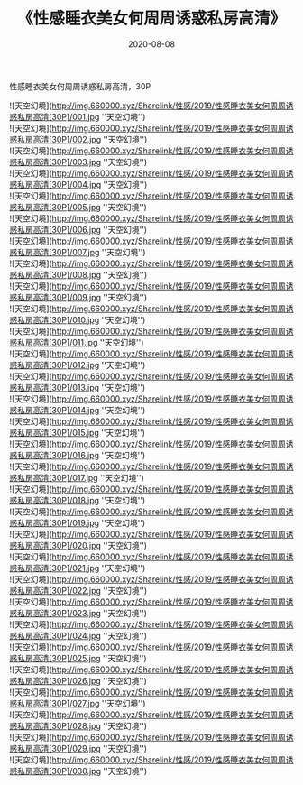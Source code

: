 ﻿---
layout: post
title:  《性感睡衣美女何周周诱惑私房高清》
date:   2020-08-08
img: http://img.660000.xyz/Sharelink/性感/2019/性感睡衣美女何周周诱惑私房高清[30P]/000.jpg
categories: [美女, 性感, 泳衣]
---

性感睡衣美女何周周诱惑私房高清，30P

![天空幻境](http://img.660000.xyz/Sharelink/性感/2019/性感睡衣美女何周周诱惑私房高清[30P]/001.jpg ''天空幻境'') <br>
![天空幻境](http://img.660000.xyz/Sharelink/性感/2019/性感睡衣美女何周周诱惑私房高清[30P]/002.jpg ''天空幻境'') <br>
![天空幻境](http://img.660000.xyz/Sharelink/性感/2019/性感睡衣美女何周周诱惑私房高清[30P]/003.jpg ''天空幻境'') <br>
![天空幻境](http://img.660000.xyz/Sharelink/性感/2019/性感睡衣美女何周周诱惑私房高清[30P]/004.jpg ''天空幻境'') <br>
![天空幻境](http://img.660000.xyz/Sharelink/性感/2019/性感睡衣美女何周周诱惑私房高清[30P]/005.jpg ''天空幻境'') <br>
![天空幻境](http://img.660000.xyz/Sharelink/性感/2019/性感睡衣美女何周周诱惑私房高清[30P]/006.jpg ''天空幻境'') <br>
![天空幻境](http://img.660000.xyz/Sharelink/性感/2019/性感睡衣美女何周周诱惑私房高清[30P]/007.jpg ''天空幻境'') <br>
![天空幻境](http://img.660000.xyz/Sharelink/性感/2019/性感睡衣美女何周周诱惑私房高清[30P]/008.jpg ''天空幻境'') <br>
![天空幻境](http://img.660000.xyz/Sharelink/性感/2019/性感睡衣美女何周周诱惑私房高清[30P]/009.jpg ''天空幻境'') <br>
![天空幻境](http://img.660000.xyz/Sharelink/性感/2019/性感睡衣美女何周周诱惑私房高清[30P]/010.jpg ''天空幻境'') <br>
![天空幻境](http://img.660000.xyz/Sharelink/性感/2019/性感睡衣美女何周周诱惑私房高清[30P]/011.jpg ''天空幻境'') <br>
![天空幻境](http://img.660000.xyz/Sharelink/性感/2019/性感睡衣美女何周周诱惑私房高清[30P]/012.jpg ''天空幻境'') <br>
![天空幻境](http://img.660000.xyz/Sharelink/性感/2019/性感睡衣美女何周周诱惑私房高清[30P]/013.jpg ''天空幻境'') <br>
![天空幻境](http://img.660000.xyz/Sharelink/性感/2019/性感睡衣美女何周周诱惑私房高清[30P]/014.jpg ''天空幻境'') <br>
![天空幻境](http://img.660000.xyz/Sharelink/性感/2019/性感睡衣美女何周周诱惑私房高清[30P]/015.jpg ''天空幻境'') <br>
![天空幻境](http://img.660000.xyz/Sharelink/性感/2019/性感睡衣美女何周周诱惑私房高清[30P]/016.jpg ''天空幻境'') <br>
![天空幻境](http://img.660000.xyz/Sharelink/性感/2019/性感睡衣美女何周周诱惑私房高清[30P]/017.jpg ''天空幻境'') <br>
![天空幻境](http://img.660000.xyz/Sharelink/性感/2019/性感睡衣美女何周周诱惑私房高清[30P]/018.jpg ''天空幻境'') <br>
![天空幻境](http://img.660000.xyz/Sharelink/性感/2019/性感睡衣美女何周周诱惑私房高清[30P]/019.jpg ''天空幻境'') <br>
![天空幻境](http://img.660000.xyz/Sharelink/性感/2019/性感睡衣美女何周周诱惑私房高清[30P]/020.jpg ''天空幻境'') <br>
![天空幻境](http://img.660000.xyz/Sharelink/性感/2019/性感睡衣美女何周周诱惑私房高清[30P]/021.jpg ''天空幻境'') <br>
![天空幻境](http://img.660000.xyz/Sharelink/性感/2019/性感睡衣美女何周周诱惑私房高清[30P]/022.jpg ''天空幻境'') <br>
![天空幻境](http://img.660000.xyz/Sharelink/性感/2019/性感睡衣美女何周周诱惑私房高清[30P]/023.jpg ''天空幻境'') <br>
![天空幻境](http://img.660000.xyz/Sharelink/性感/2019/性感睡衣美女何周周诱惑私房高清[30P]/024.jpg ''天空幻境'') <br>
![天空幻境](http://img.660000.xyz/Sharelink/性感/2019/性感睡衣美女何周周诱惑私房高清[30P]/025.jpg ''天空幻境'') <br>
![天空幻境](http://img.660000.xyz/Sharelink/性感/2019/性感睡衣美女何周周诱惑私房高清[30P]/026.jpg ''天空幻境'') <br>
![天空幻境](http://img.660000.xyz/Sharelink/性感/2019/性感睡衣美女何周周诱惑私房高清[30P]/027.jpg ''天空幻境'') <br>
![天空幻境](http://img.660000.xyz/Sharelink/性感/2019/性感睡衣美女何周周诱惑私房高清[30P]/028.jpg ''天空幻境'') <br>
![天空幻境](http://img.660000.xyz/Sharelink/性感/2019/性感睡衣美女何周周诱惑私房高清[30P]/029.jpg ''天空幻境'') <br>
![天空幻境](http://img.660000.xyz/Sharelink/性感/2019/性感睡衣美女何周周诱惑私房高清[30P]/030.jpg ''天空幻境'') <br>
